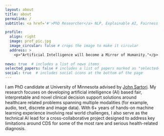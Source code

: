 ```yaml
---
layout: about
title: about
permalink: /
subtitle: <a href='#'>PhD Researcher</a> NLP, Explainable AI, Fairness in AI

profile:
  align: right
  image: prof_pic.jpg
  image_circular: false # crops the image to make it circular
  address: >
    <p>"Artificial Intelligence will become a Mirror of Humanity."</p>
 
news: true  # includes a list of news items
selected_papers: false # includes a list of papers marked as "selected={true}"
social: true  # includes social icons at the bottom of the page
---
```


I am PhD candidate at University of Minnesota advised by [John Sartori](http://people.ece.umn.edu/users/jsartori/). My research focuses on developing artificial intelligence (AI) based fair, interpretable and novel clinical decision support solutions around healthcare related problems spanning multiple modalities (for example, audio, text, discrete and image data). With 6+ years of hands-on machine learning experience involving real world challenges, I also serve as the technical AI lead for a cross-collaborative project designed to address key limitations around CDS for some of the most rare and serious health-related diagnosis. 

